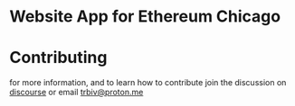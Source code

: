 # Website App for Ethereum Chicago 


# Contributing 

for more information, and to learn how to contribute join the discussion on 
[discourse](https://forum.ethchicago.xyz) or email trbiv@proton.me 
